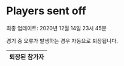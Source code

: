 # Players sent off
최종 업데이트: 2020년 12월 14일 23시 45분


경기 중 오류가 발생하는 경우 자동으로 퇴장됩니다.


| 퇴장된 참가자 |
|:---:|